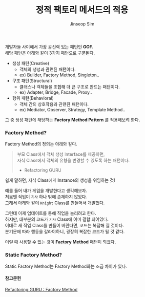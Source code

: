 ﻿---
layout: post
title: "정적 팩토리 메서드의 적용"
categories: ToyProject
tags: [develop]
author:
  - Jinseop Sim
---
개발자들 사이에서 가장 공신력 있는 패턴인 __GOF.__  
해당 패턴은 아래와 같이 3가지 패턴으로 구분된다.  
- 생성 패턴(Creative)
  - 객체의 생성과 관련된 패턴이다.
  - ex) Builder, Factory Method, Singleton..
- 구조 패턴(Structural)
  - 클래스나 객체들을 조합해 더 큰 구조로 만드는 패턴이다.
  - ex) Adapter, Bridge, Facade, Proxy..
- 행위 패턴(Behavioral)
  - 객체 간의 상호작용과 관련된 패턴이다.
  - ex) Mediator, Observer, Strategy, Template Method..

그 중 생성 패턴에 해당하는 __Factory Method Pattern__ 를 적용해보려 한다.  

### Factory Method?
Factory Method의 정의는 아래와 같다.  

> 부모 Class에서 객체 생성 Interface를 제공하면,  
> 자식 Class에서 객체의 유형을 변경할 수 있도록 하는 패턴이다.  
> - Refactoring GURU  

쉽게 말하면, 자식 Class에게 Instance의 생성을 위임하는 것!  

예를 들어 내가 게임을 개발한다고 생각해보자.  
처음엔 직업이 ```기사``` 하나 밖에 존재하지 않았다.  
그래서 아래와 같이 ```Knight``` Class를 만들어서 개발했다.  

그런데 이제 업데이트를 통해 직업을 늘리려고 한다.  
하지만, 대부분의 코드가 ```기사``` Class에 이미 결합 되어있다.  
이대로 새 직업 Class를 만들어 버린다면, 코드는 복잡해 질 것이다.  
분기문에 따라 행동을 갈라야하니, 굉장히 복잡한 코드가 될 것 같다.  

이럴 때 사용할 수 있는 것이 __Factory Method__ 패턴이 되겠다.  

### Static Factory Method?
Static Factory Method는 Factory Method와는 조금 차이가 있다.  

#### 참고문헌
[Refactoring GURU : Factory Method](https://refactoring.guru/ko/design-patterns/factory-method)  